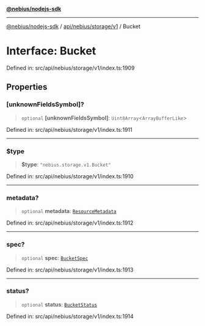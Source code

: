 [**@nebius/nodejs-sdk**](../../../../../README.md)

---

[@nebius/nodejs-sdk](../../../../../README.md) / [api/nebius/storage/v1](../README.md) / Bucket

# Interface: Bucket

Defined in: src/api/nebius/storage/v1/index.ts:1909

## Properties

### \[unknownFieldsSymbol\]?

> `optional` **\[unknownFieldsSymbol\]**: `Uint8Array`\<`ArrayBufferLike`\>

Defined in: src/api/nebius/storage/v1/index.ts:1911

---

### $type

> **$type**: `"nebius.storage.v1.Bucket"`

Defined in: src/api/nebius/storage/v1/index.ts:1910

---

### metadata?

> `optional` **metadata**: [`ResourceMetadata`](../../../common/v1/interfaces/ResourceMetadata.md)

Defined in: src/api/nebius/storage/v1/index.ts:1912

---

### spec?

> `optional` **spec**: [`BucketSpec`](BucketSpec.md)

Defined in: src/api/nebius/storage/v1/index.ts:1913

---

### status?

> `optional` **status**: [`BucketStatus`](BucketStatus.md)

Defined in: src/api/nebius/storage/v1/index.ts:1914
